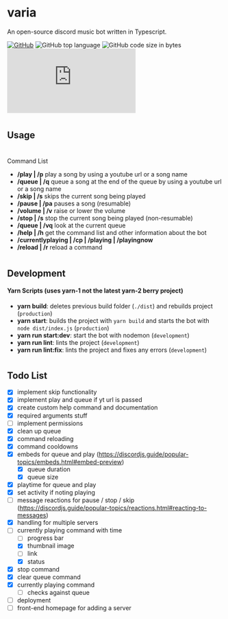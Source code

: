# varia

An open-source discord music bot written in Typescript.

[![GitHub](https://img.shields.io/github/license/collinkleest/varia)](https://github.com/collinkleest/varia/blob/master/LICENSE)
![GitHub top language](https://img.shields.io/github/languages/top/collinkleest/varia)
![GitHub code size in bytes](https://img.shields.io/github/languages/code-size/collinkleest/varia)
![GitHub package.json dependency version (prod)](https://img.shields.io/github/package-json/dependency-version/collinkleest/varia/discord.js)
#

## Usage

#

Command List

- **/play | /p** play a song by using a youtube url or a song name
- **/queue | /q** queue a song at the end of the queue by using a youtube url or a song name
- **/skip | /s** skips the current song being played
- **/pause | /pa** pauses a song (resumable)
- **/volume | /v** raise or lower the volume
- **/stop | /s** stop the current song being played (non-resumable)
- **/queue | /vq** look at the current queue
- **/help | /h** get the command list and other information about the bot
- **/currentlyplaying | /cp | /playing | /playingnow** 
- **/reload | /r** reload a command

#

## Development

#### Yarn Scripts (uses yarn-1 not the latest yarn-2 berry project)

- **yarn build**: deletes previous build folder (`./dist`) and rebuilds project (`production`)
- **yarn start**: builds the project with `yarn build` and starts the bot with `node dist/index.js` (`production`)
- **yarn run start:dev**: start the bot with nodemon (`development`)
- **yarn run lint**: lints the project (`development`)
- **yarn run lint:fix**: lints the project and fixes any errors (`development`)

#




## Todo List
- [x] implement skip functionality
- [x] implement play and queue if yt url is passed
- [x] create custom help command and documentation
- [x] required arguments stuff
- [ ] implement permissions
- [x] clean up queue
- [x] command reloading
- [x] command cooldowns
- [x] embeds for queue and play (https://discordjs.guide/popular-topics/embeds.html#embed-preview)
    - [x] queue duration
    - [x] queue size
- [x] playtime for queue and play
- [x] set activity if noting playing
- [ ] message reactions for pause / stop / skip (https://discordjs.guide/popular-topics/reactions.html#reacting-to-messages)
- [x] handling for multiple servers
- [ ] currently playing command with time
    - [ ] progress bar 
    - [x] thumbnail image
    - [ ] link
    - [x] status
- [x] stop command
- [x] clear queue command
- [x] currently playing command
    - [ ] checks against queue
- [ ] deployment
- [ ] front-end homepage for adding a server
